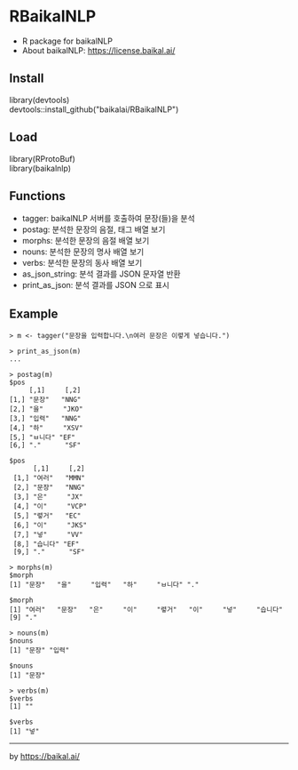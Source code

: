 # RBaikalNLP

* R package for baikalNLP
* About baikalNLP: https://license.baikal.ai/

## Install

library(devtools)  
devtools::install_github("baikalai/RBaikalNLP")  


## Load

library(RProtoBuf)  
library(baikalnlp)  

## Functions

- tagger: baikalNLP 서버를 호출하여 문장(들)을 분석
- postag: 분석한 문장의 음절, 태그 배열 보기
- morphs: 분석한 문장의 음절 배열 보기
- nouns: 분석한 문장의 명사 배열 보기
- verbs: 분석한 문장의 동사 배열 보기
- as_json_string: 분석 결과를 JSON 문자열 반환
- print_as_json: 분석 결과를 JSON 으로 표시

## Example

```
> m <- tagger("문장을 입력합니다.\n여러 문장은 이렿게 넣습니다.")

> print_as_json(m)
...

> postag(m)
$pos
     [,1]     [,2]
[1,] "문장"   "NNG"
[2,] "을"     "JKO"
[3,] "입력"   "NNG"
[4,] "하"     "XSV"
[5,] "ㅂ니다" "EF"
[6,] "."      "SF"

$pos
      [,1]     [,2]
 [1,] "여러"   "MMN"
 [2,] "문장"   "NNG"
 [3,] "은"     "JX"
 [4,] "이"     "VCP"
 [5,] "렿거"   "EC"
 [6,] "이"     "JKS"
 [7,] "넣"     "VV"
 [8,] "습니다" "EF"
 [9,] "."      "SF"

> morphs(m)
$morph
[1] "문장"   "을"     "입력"   "하"     "ㅂ니다" "."

$morph
[1] "여러"   "문장"   "은"     "이"     "렿거"   "이"     "넣"     "습니다"
[9] "."

> nouns(m)
$nouns
[1] "문장" "입력"

$nouns
[1] "문장"

> verbs(m)
$verbs
[1] ""

$verbs
[1] "넣"
```

---

by https://baikal.ai/
